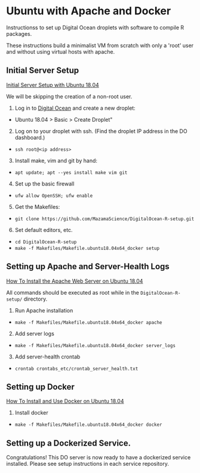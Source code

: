 # Ubuntu with Apache and Docker

Instructionss to set up Digital Ocean droplets with software to compile R packages.

These instructions build a minimalist VM from scratch with only a 'root' user 
and without using virtual hosts with apache.

## Initial Server Setup

[Initial Server Setup with Ubuntu 18.04](https://www.digitalocean.com/community/tutorials/initial-server-setup-with-ubuntu-18-04)

We will be skipping the creation of a non-root user.

1. Log in to [Digital Ocean](http://digitalocean.com) and create a new droplet:
  * Ubuntu 18.04 > Basic > Create Droplet"
2. Log on to your droplet with ssh. (Find the droplet IP address in the DO dashboard.)
  * `ssh root@<ip address>`
3. Install make, vim and git by hand:
  * `apt update; apt --yes install make vim git`
4. Set up the basic firewall
  * `ufw allow OpenSSH; ufw enable`
5. Get the Makefiles:
  * `git clone https://github.com/MazamaScience/DigitalOcean-R-setup.git`
6. Set default editors, etc.
  * `cd DigitalOcean-R-setup`
  * `make -f Makefiles/Makefile.ubuntu18.04x64_docker setup`


## Setting up Apache and Server-Health Logs

[How To Install the Apache Web Server on Ubuntu 18.04](https://www.digitalocean.com/community/tutorials/how-to-install-the-apache-web-server-on-ubuntu-18-04)

All commands should be executed as root while in the `DigitalOcean-R-setup/` directory.

1. Run Apache installation
  * `make -f Makefiles/Makefile.ubuntu18.04x64_docker apache`
2. Add server logs
  * `make -f Makefiles/Makefile.ubuntu18.04x64_docker server_logs`
3. Add server-health crontab
  * `crontab crontabs_etc/crontab_server_health.txt`


## Setting up Docker

[How To Install and Use Docker on Ubuntu 18.04](https://www.digitalocean.com/community/tutorials/how-to-install-and-use-docker-on-ubuntu-18-04)


1. Install docker
  * `make -f Makefiles/Makefile.ubuntu18.04x64_docker docker`


## Setting up a Dockerized Service.

Congratulations! This DO server is now ready to have a dockerized service 
installed. Please see setup instructions in each service repository.

